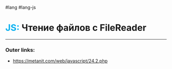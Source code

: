 #lang #lang-js
# <font color="#00b0f0">JS:</font> Чтение файлов с FileReader
---
### Outer links:
- https://metanit.com/web/javascript/24.2.php